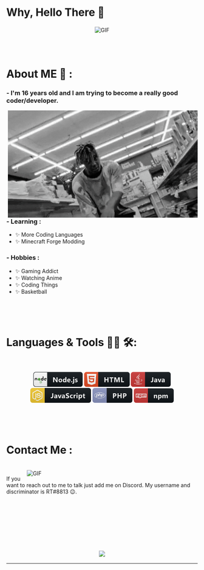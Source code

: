 # Why, Hello There 👋

<div align="center">
<img hight="300" width="700" alt="GIF" align="center" src="https://giffiles.alphacoders.com/210/210396.gif">
</div>

</br>
</br>
</br>


# About ME 💬 :

### - I'm 16 years old and I am trying to become a really good coder/developer.

<img hight="400" width="500" alt="GIF" align="right" src="https://github.com/rtgamingwdt/rtgamingwdt/blob/master/assets/juice-wrld.gif">

### - Learning :
- ✨ More Coding Languages
- ✨ Minecraft Forge Modding

### - Hobbies : 
- ✨ Gaming Addict
- ✨ Watching Anime
- ✨ Coding Things
- ✨ Basketball

</br>
</br>
</br>



# Languages & Tools 👨‍💻 🛠:
</br>

<p align="center">

<!-- For more icons please follow  https://github.com/MikeCodesDotNET/ColoredBadges -->
<img src="https://github.com/MikeCodesDotNET/ColoredBadges/raw/master/svg/dev/frameworks/nodejs.svg" alt="nodejs" width="130" hight="200">
<img src="https://github.com/MikeCodesDotNET/ColoredBadges/raw/master/svg/dev/languages/html.svg" alt="html"  width="120" hight="50">
<img src="https://github.com/MikeCodesDotNET/ColoredBadges/raw/master/svg/dev/languages/java.svg" alt="java" width="105" hight="150">
<img src="https://github.com/MikeCodesDotNET/ColoredBadges/raw/master/svg/dev/languages/js.svg" alt="js" width="160" hight="230">
<img src="https://github.com/MikeCodesDotNET/ColoredBadges/raw/master/svg/dev/languages/php.svg" alt="php" width="105" hight="50">
<img src="https://github.com/MikeCodesDotNET/ColoredBadges/raw/master/svg/dev/services/npm.svg" alt="npm" width="105" hight="50">
</p>
</br>
</br>
</br>



# Contact Me :

<p>
 </br>


<img hight="320" width="450" align="right" alt="GIF" src="https://giffiles.alphacoders.com/125/125060.gif">


If you want to reach out to me to talk just add me on Discord. My username and discriminator is RT#8813 😉.
 </p>
</br>
</br>
</br>
</br>
</br>
</br>
</br>



<p align="center" >  
  <a href="https://github.com/rtgamingwdt/github-readme-stats"> 
<img  src="https://github-readme-stats.vercel.app/api?username=rtgamingwdt&&show_icons=true&include_all_commits=true&theme=blue"/>
  </a>
  </p>

*************
